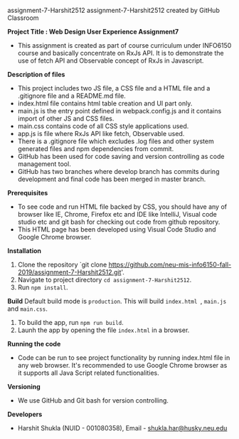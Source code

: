 assignment-7-Harshit2512
assignment-7-Harshit2512 created by GitHub Classroom

**Project Title : Web Design User Experience Assignment7**
- This assignment is created as part of course curriculum under INFO6150 course and basically concentrate on RxJs API. It is to demonstrate the use of fetch API and Observable concept of RxJs in Javascript.

**Description of files**
- This project includes two JS file, a CSS file and a HTML file and a .gitignore file and a README.md file.
- index.html file contains html table creation and UI part only.
- main.js is the entry point defined in webpack.config.js and it contains import of other JS and CSS files.
- main.css contains code of all CSS style applications used.
- app.js is file where RxJs API like fetch, Observable used.
- There is a .gitignore file which excludes .log files and other system generated files and npm dependencies from commit.
- GitHub has been used for code saving and version controlling as code management tool.
- GitHub has two branches where develop branch has commits during development and final code has been merged in master branch.

**Prerequisites**
- To see code and run HTML file backed by CSS, you should have any of browser like IE, Chrome, Firefox etc and IDE like IntelliJ, Visual code studio etc and git bash for checking out code from github repository.
- This HTML page has been developed using Visual Code Studio and Google Chrome browser.

**Installation**
1. Clone the repository `git clone https://github.com/neu-mis-info6150-fall-2019/assignment-7-Harshit2512.git'.
2. Navigate to project directory `cd assignment-7-Harshit2512`.
3. Run `npm install`.

**Build**
Default build mode is `production`. This will build `index.html `, `main.js` and `main.css`.
1. To build the app, run `npm run build`.
2. Launh the app by opening the file `index.html` in a browser.

**Running the code**
- Code can be run to see project functionality by running index.html file in any web browser. It's recommended to use Google Chrome browser as it supports all Java Script related functionalities. 
  
**Versioning**
- We use GitHub and Git bash for version controlling.

**Developers**
- Harshit Shukla (NUID - 001080358), Email - shukla.har@husky.neu.edu








